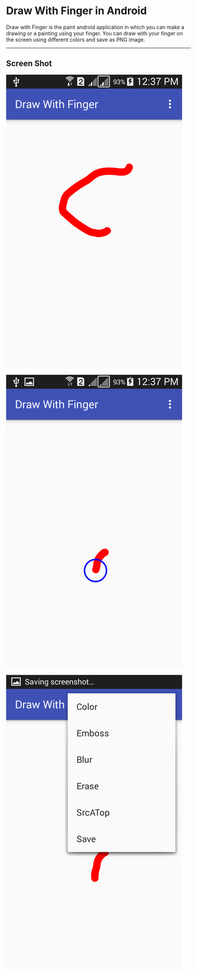 Draw With Finger in Android
===================


Draw with Finger is the paint android application in which you can make a drawing or a painting using your finger. You can draw with your finger on the screen using different colors and save as PNG image.

----------


Screen Shot
-------------

![screen one](https://github.com/essamgoda/Draw-With-Finger-In-Android/blob/master/ScreenShot/Screenshot-1.png)

![screen two](https://github.com/essamgoda/Draw-With-Finger-In-Android/blob/master/ScreenShot/Screenshot-2.png)

![screen three](https://github.com/essamgoda/Draw-With-Finger-In-Android/blob/master/ScreenShot/Screenshot-3.png)
